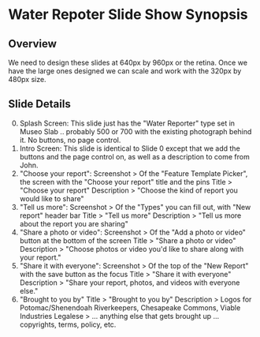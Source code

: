 # Water Repoter Slide Show Synopsis

## Overview

We need to design these slides at 640px by 960px or the retina. Once we have the large ones designed we can scale and work with the 320px by 480px size.

## Slide Details

0. Splash Screen: This slide just has the "Water Reporter" type set in Museo Slab .. probably 500 or 700 with the existing photograph behind it. No buttons, no page control.
1. Intro Screen: This slide is identical to Slide 0 except that we add the buttons and the page control on, as well as a description to come from John.
2. "Choose your report": 
	Screenshot > Of the "Feature Template Picker", the screen with the "Choose your report" title and the pins
	Title > "Choose your report"
	Description > "Choose the kind of report you would like to share"
3. "Tell us more":
	Screenshot > Of the "Types" you can fill out, with "New report" header bar
	Title > "Tell us more"
	Description > "Tell us more about the report you are sharing"
4. "Share a photo or video":
	Screenshot > Of the "Add a photo or video" button at the bottom of the screen
	Title > "Share a photo or video"
	Description > "Choose photos or video you'd like to share along with your report."
5. "Share it with everyone":
	Screenshot > Of the top of the "New Report" with the save button as the focus
	Title > "Share it with everyone"
	Description > "Share your report, photos, and videos with everyone else."
6. "Brought to you by"
	Title > "Brought to you by"
	Description > Logos for Potomac/Shenendoah Riverkeepers, Chesapeake Commons, Viable Industries
	Legalese > ... anything else that gets brought up ... copyrights, terms, policy, etc.